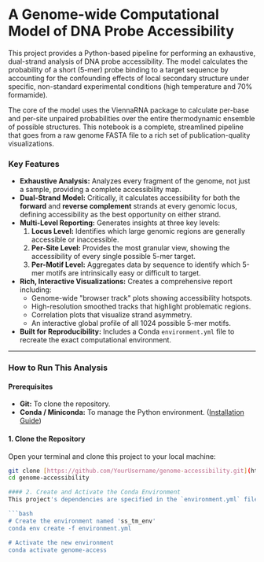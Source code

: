 # A Genome-wide Computational Model of DNA Probe Accessibility

This project provides a Python-based pipeline for performing an exhaustive, dual-strand analysis of DNA probe accessibility. The model calculates the probability of a short (5-mer) probe binding to a target sequence by accounting for the confounding effects of local secondary structure under specific, non-standard experimental conditions (high temperature and 70% formamide).

The core of the model uses the ViennaRNA package to calculate per-base and per-site unpaired probabilities over the entire thermodynamic ensemble of possible structures. This notebook is a complete, streamlined pipeline that goes from a raw genome FASTA file to a rich set of publication-quality visualizations.

### Key Features
- **Exhaustive Analysis:** Analyzes every fragment of the genome, not just a sample, providing a complete accessibility map.
- **Dual-Strand Model:** Critically, it calculates accessibility for both the **forward** and **reverse complement** strands at every genomic locus, defining accessibility as the best opportunity on either strand.
- **Multi-Level Reporting:** Generates insights at three key levels:
  1.  **Locus Level:** Identifies which large genomic regions are generally accessible or inaccessible.
  2.  **Per-Site Level:** Provides the most granular view, showing the accessibility of every single possible 5-mer target.
  3.  **Per-Motif Level:** Aggregates data by sequence to identify which 5-mer motifs are intrinsically easy or difficult to target.
- **Rich, Interactive Visualizations:** Creates a comprehensive report including:
  - Genome-wide "browser track" plots showing accessibility hotspots.
  - High-resolution smoothed tracks that highlight problematic regions.
  - Correlation plots that visualize strand asymmetry.
  - An interactive global profile of all 1024 possible 5-mer motifs.
- **Built for Reproducibility:** Includes a Conda `environment.yml` file to recreate the exact computational environment.

---

### How to Run This Analysis

#### Prerequisites
- **Git:** To clone the repository.
- **Conda / Miniconda:** To manage the Python environment. ([Installation Guide](https://docs.conda.io/en/latest/miniconda.html))

#### 1. Clone the Repository
Open your terminal and clone this project to your local machine:
```bash
git clone [https://github.com/YourUsername/genome-accessibility.git](https://github.com/YourUsername/genome-accessibility.git)
cd genome-accessibility

#### 2. Create and Activate the Conda Environment
This project's dependencies are specified in the `environment.yml` file. Use it to create a new, isolated environment. This step ensures that all the correct library versions are installed and is critical for reproducibility.

```bash
# Create the environment named 'ss_tm_env'
conda env create -f environment.yml

# Activate the new environment
conda activate genome-access